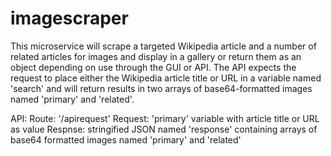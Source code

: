 # imagescraper
This microservice will scrape a targeted Wikipedia article and a number of
related articles for images and display in a gallery or return them as an object
depending on use through the GUI or API. The API expects the request to place
either the Wikipedia article title or URL in a variable named 'search' and will
return results in two arrays of base64-formatted images named 'primary' and
'related'.

API:
Route: '/apirequest'
Request: 'primary' variable with article title or URL as value
Respnse: stringified JSON named 'response' containing arrays of base64 formatted images named 'primary' and 'related'
